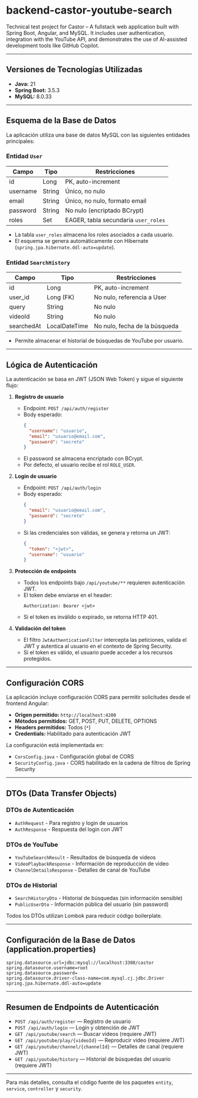 # backend-castor-youtube-search
Technical test project for Castor – A fullstack web application built with Spring Boot, Angular, and MySQL. It includes user authentication, integration with the YouTube API, and demonstrates the use of AI-assisted development tools like GitHub Copilot.

---

## Versiones de Tecnologías Utilizadas

- **Java:** 21
- **Spring Boot:** 3.5.3
- **MySQL:** 8.0.33

---

## Esquema de la Base de Datos

La aplicación utiliza una base de datos MySQL con las siguientes entidades principales:

### Entidad `User`
| Campo      | Tipo     | Restricciones                |
|------------|----------|------------------------------|
| id         | Long     | PK, auto-increment           |
| username   | String   | Único, no nulo               |
| email      | String   | Único, no nulo, formato email|
| password   | String   | No nulo (encriptado BCrypt)  |
| roles      | Set<String> | EAGER, tabla secundaria `user_roles` |

- La tabla `user_roles` almacena los roles asociados a cada usuario.
- El esquema se genera automáticamente con Hibernate (`spring.jpa.hibernate.ddl-auto=update`).

### Entidad `SearchHistory`
| Campo      | Tipo           | Restricciones                |
|------------|----------------|------------------------------|
| id         | Long           | PK, auto-increment           |
| user_id    | Long (FK)      | No nulo, referencia a User   |
| query      | String         | No nulo                      |
| videoId    | String         | No nulo                      |
| searchedAt | LocalDateTime  | No nulo, fecha de la búsqueda|

- Permite almacenar el historial de búsquedas de YouTube por usuario.

---

## Lógica de Autenticación

La autenticación se basa en JWT (JSON Web Token) y sigue el siguiente flujo:

1. **Registro de usuario**
   - Endpoint: `POST /api/auth/register`
   - Body esperado:
     ```json
     {
       "username": "usuario",
       "email": "usuario@email.com",
       "password": "secreto"
     }
     ```
   - El password se almacena encriptado con BCrypt.
   - Por defecto, el usuario recibe el rol `ROLE_USER`.

2. **Login de usuario**
   - Endpoint: `POST /api/auth/login`
   - Body esperado:
     ```json
     {
       "email": "usuario@email.com",
       "password": "secreto"
     }
     ```
   - Si las credenciales son válidas, se genera y retorna un JWT:
     ```json
     {
       "token": "<jwt>",
       "username": "usuario"
     }
     ```

3. **Protección de endpoints**
   - Todos los endpoints bajo `/api/youtube/**` requieren autenticación JWT.
   - El token debe enviarse en el header:
     ```
     Authorization: Bearer <jwt>
     ```
   - Si el token es inválido o expirado, se retorna HTTP 401.

4. **Validación del token**
   - El filtro `JwtAuthenticationFilter` intercepta las peticiones, valida el JWT y autentica al usuario en el contexto de Spring Security.
   - Si el token es válido, el usuario puede acceder a los recursos protegidos.

---

## Configuración CORS

La aplicación incluye configuración CORS para permitir solicitudes desde el frontend Angular:

- **Origen permitido:** `http://localhost:4200`
- **Métodos permitidos:** GET, POST, PUT, DELETE, OPTIONS
- **Headers permitidos:** Todos (`*`)
- **Credentials:** Habilitado para autenticación JWT

La configuración está implementada en:
- `CorsConfig.java` - Configuración global de CORS
- `SecurityConfig.java` - CORS habilitado en la cadena de filtros de Spring Security

---

## DTOs (Data Transfer Objects)

### DTOs de Autenticación
- `AuthRequest` - Para registro y login de usuarios
- `AuthResponse` - Respuesta del login con JWT

### DTOs de YouTube
- `YouTubeSearchResult` - Resultados de búsqueda de videos
- `VideoPlaybackResponse` - Información de reproducción de video
- `ChannelDetailsResponse` - Detalles de canal de YouTube

### DTOs de Historial
- `SearchHistoryDto` - Historial de búsquedas (sin información sensible)
- `PublicUserDto` - Información pública del usuario (sin password)

Todos los DTOs utilizan Lombok para reducir código boilerplate.

---

## Configuración de la Base de Datos (application.properties)

```
spring.datasource.url=jdbc:mysql://localhost:3308/castor
spring.datasource.username=root
spring.datasource.password=
spring.datasource.driver-class-name=com.mysql.cj.jdbc.Driver
spring.jpa.hibernate.ddl-auto=update
```

---

## Resumen de Endpoints de Autenticación

- `POST /api/auth/register` — Registro de usuario
- `POST /api/auth/login` — Login y obtención de JWT
- `GET /api/youtube/search` — Buscar videos (requiere JWT)
- `GET /api/youtube/play/{videoId}` — Reproducir video (requiere JWT)
- `GET /api/youtube/channel/{channelId}` — Detalles de canal (requiere JWT)
- `GET /api/youtube/history` — Historial de búsquedas del usuario (requiere JWT)

---

Para más detalles, consulta el código fuente de los paquetes `entity`, `service`, `controller` y `security`.
